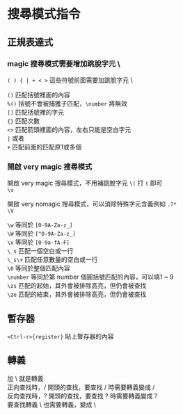 # 搜尋模式指令

## 正規表達式

### magic 搜尋模式需要增加跳脫字元 \

`( ) { | + < >` 這些符號前面需要加跳脫字元 \

`()` 匹配括號裡面的內容  
`%()` 括號不會被捕獲子匹配，`\number` 將無效  
`[]` 匹配括號裡的字元  
`{}` 匹配次數  
`<>` 匹配箭頭裡面的內容，左右只能是空白字元  
`|` 或者  
`+` 匹配前面的匹配原1或多個

### 開啟 very magic 搜尋模式

開啟 very magic 搜尋模式，不用補跳脫字元 `\(` 打 `(` 即可  
`\v`

開啟 very nomagic 搜尋模式，可以消除特殊字元含義例如 `.?*`  
`\V`

`\w` 等同於 `[0-9A-Za-z_]`  
`\W` 等同於 `[^0-9A-Za-z_]`  
`\x` 等同於 `[0-9a-fA-F]`  
`\_s` 匹配一個空白或一行  
`\_s\+` 匹配任意數量的空白或一行  
`\0` 等同於整個匹配內容  
`\number` 等同於第 number 個圓括號匹配的內容，可以填1 ~ 9  
`\zs` 匹配的起始，其外會被排除高亮，但仍會被查找  
`\ze` 匹配的結束，其外會被排除高亮，但仍會被查找

## 暫存器

`<Ctrl-r>{register}` 貼上暫存器的內容

## 轉義

加 \ 就是轉義  
正向查找時，/ 開頭的查找，要查找 / 時需要轉義變成 \/  
反向查找時，? 開頭的查找，要查找 ? 時需要轉義變成 \?  
要查找轉義 \ 也需要轉義，變成 \\

